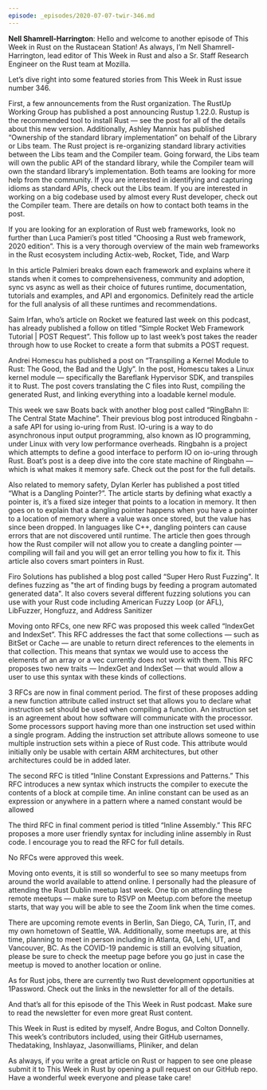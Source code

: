 ```yaml
---
episode: _episodes/2020-07-07-twir-346.md
---
```


__Nell Shamrell-Harrington__: Hello and welcome to another episode of This Week in Rust on the Rustacean Station! As always, I’m Nell Shamrell-Harrington, lead editor of This Week in Rust and also a Sr. Staff Research Engineer on the Rust team at Mozilla.

Let’s dive right into some featured stories from This Week in Rust issue number 346.

First, a few announcements from the Rust organization. The RustUp Working Group has published a post announcing Rustup 1.22.0. Rustup is the recommended tool to install Rust — see the post for all of the details about this new version. Additionally, Ashley Mannix has published “Ownership of the standard library implementation” on behalf of the Library or Libs team. The Rust project is re-organizing standard library activities between the Libs team and the Compiler team. Going forward, the Libs team will own the public API of the standard library, while the Compiler team will own the standard library’s implementation. Both teams are looking for more help from the community. If you are interested in identifying and capturing idioms as standard APIs, check out the Libs team. If you are interested in working on a big codebase used by almost every Rust developer, check out the Compiler team. There are details on how to contact both teams in the post.

If you are looking for an exploration of Rust web frameworks, look no further than Luca Pamieri’s post titled “Choosing a Rust web framework, 2020 edition”. This is a very thorough overview of the main web frameworks in the Rust ecosystem including Actix-web, Rocket, Tide, and Warp

In this article Palmieri breaks down each framework and explains where it stands when it comes to comprehensiveness, community and adoption, sync vs async as well as their choice of futures runtime, documentation, tutorials and examples, and API and ergonomics. Definitely read the article for the full analysis of all these runtimes and recommendations.

Saim Irfan, who’s article on Rocket we featured last week on this podcast, has already published a follow on titled “Simple Rocket Web Framework Tutorial | POST Request”. This follow up to last week’s post takes the reader through how to use Rocket to create a form that submits a POST request.

Andrei Homescu has published a post on “Transpiling a Kernel Module to Rust: The Good, the Bad and the Ugly”. In the post, Homescu takes  a Linux kernel module — specifically the Bareflank Hypervisor SDK, and transpiles it to Rust. The post covers translating the C files into Rust, compiling the generated Rust, and linking everything into a loadable kernel module.

This week we saw Boats back with another blog post called “RingBahn II: The Central State Machine”. Their previous blog post introduced Ringbahn - a safe API for using io-uring from Rust. IO-uring is a way to do asynchronous input output programming, also known as IO programming, under Linux with very low performance overheads. Ringbahn is a project which attempts to define a good interface to perform IO on io-uring through Rust. Boat’s post is a deep dive into the core state machine of Ringbahn — which is what makes it memory safe. Check out the post for the full details.

Also related to memory safety, Dylan Kerler has published a post titled “What is a Dangling Pointer?”. The article starts by defining what exactly a pointer is, it’s a fixed size integer that points to a location in memory. It then goes on to explain that a dangling pointer happens when you have a pointer to a location of memory where a value was once stored, but the value has since been dropped. In languages like C++, dangling pointers can cause errors that are not discovered until runtime. The article then goes through how the Rust compiler will not allow you to create a dangling pointer — compiling will fail and you will get an error telling you how to fix it. This article also covers smart pointers in Rust.

Firo Solutions has published a blog post called “Super Hero Rust Fuzzing". It defines fuzzing as "the art of finding bugs by feeding a program automated generated data". It also covers several different fuzzing solutions you can use with your Rust code including American Fuzzy Loop (or AFL), LibFuzzer, Hongfuzz, and Address Sanitizer

Moving onto RFCs, one new RFC was proposed this week called “IndexGet and IndexSet”. This RFC addresses the fact that some collections — such as BitSet or Cache — are unable to return direct references to the elements in that collection. This means that syntax we would use to access the elements of an array or a vec currently does not work with them. This RFC proposes two new traits — IndexGet and IndexSet — that would allow a user to use this syntax with these kinds of collections.

3 RFCs are now in final comment period. The first of these proposes adding a new function attribute called instruct set that allows you to declare what instruction set should be used when compiling a function. An instruction set is an agreement about how software will communicate with the processor. Some processors support having more than one instruction set used within a single program. Adding the instruction set attribute allows someone to use multiple instruction sets within a piece of Rust code. This attribute would initially only be usable with certain ARM architectures, but other architectures could be in added later.

The second RFC is titled “Inline Constant Expressions and Patterns.” This RFC introduces a new syntax which instructs the compiler to execute the contents of a block at compile time. An inline constant can be used as an expression or anywhere in a pattern where a named constant would be allowed

The third RFC in final comment period is titled “Inline Assembly.” This RFC proposes a more user friendly syntax for including inline assembly in Rust code. I encourage you to read the RFC for full details.

No RFCs were approved this week.

Moving onto events, it is still so wonderful to see so many meetups from around the world available to attend online. I personally had the pleasure of attending the Rust Dublin meetup last week. One tip on attending these remote meetups — make sure to RSVP on Meetup.com before the meetup starts, that way you will be able to see the Zoom link when the time comes.

There are upcoming remote events in Berlin, San Diego, CA, Turin, IT, and my own hometown of Seattle, WA. Additionally, some meetups are, at this time, planning to meet in person including in Atlanta, GA, Lehi, UT, and Vancouver, BC. As the COVID-19 pandemic is still an evolving situation, please be sure to check the meetup page before you go just in case the meetup is moved to another location or online.

As for Rust jobs, there are currently two Rust development opportunities at 1Password. Check out the links in the newsletter for all of the details.

And that’s all for this episode of the This Week in Rust podcast. Make sure to read the newsletter for even more great Rust content.

This Week in Rust is edited by myself, Andre Bogus, and Colton Donnelly. This week’s contributors included, using their GitHub usernames, Thedataking, Inshlayaz, Jasonwilliams, Pliniker, and delan

As always, if you write a great article on Rust or happen to see one please submit it to This Week in Rust by opening a pull request on our GitHub repo. Have a wonderful week everyone and please take care!
